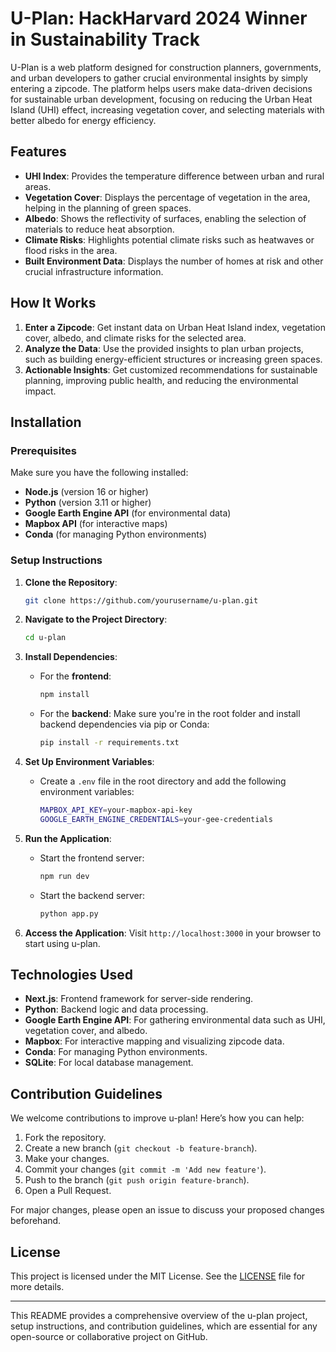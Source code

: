 # U-Plan: HackHarvard 2024 Winner in Sustainability Track

U-Plan is a web platform designed for construction planners, governments, and urban developers to gather crucial environmental insights by simply entering a zipcode. The platform helps users make data-driven decisions for sustainable urban development, focusing on reducing the Urban Heat Island (UHI) effect, increasing vegetation cover, and selecting materials with better albedo for energy efficiency.

## Features

- **UHI Index**: Provides the temperature difference between urban and rural areas.
- **Vegetation Cover**: Displays the percentage of vegetation in the area, helping in the planning of green spaces.
- **Albedo**: Shows the reflectivity of surfaces, enabling the selection of materials to reduce heat absorption.
- **Climate Risks**: Highlights potential climate risks such as heatwaves or flood risks in the area.
- **Built Environment Data**: Displays the number of homes at risk and other crucial infrastructure information.

## How It Works

1. **Enter a Zipcode**: Get instant data on Urban Heat Island index, vegetation cover, albedo, and climate risks for the selected area.
2. **Analyze the Data**: Use the provided insights to plan urban projects, such as building energy-efficient structures or increasing green spaces.
3. **Actionable Insights**: Get customized recommendations for sustainable planning, improving public health, and reducing the environmental impact.

## Installation

### Prerequisites

Make sure you have the following installed:

- **Node.js** (version 16 or higher)
- **Python** (version 3.11 or higher)
- **Google Earth Engine API** (for environmental data)
- **Mapbox API** (for interactive maps)
- **Conda** (for managing Python environments)

### Setup Instructions

1. **Clone the Repository**:
   ```bash
   git clone https://github.com/yourusername/u-plan.git
   ```
2. **Navigate to the Project Directory**:

   ```bash
   cd u-plan
   ```

3. **Install Dependencies**:

   - For the **frontend**:
     ```bash
     npm install
     ```
   - For the **backend**:
     Make sure you're in the root folder and install backend dependencies via pip or Conda:
     ```bash
     pip install -r requirements.txt
     ```

4. **Set Up Environment Variables**:

   - Create a `.env` file in the root directory and add the following environment variables:
     ```bash
     MAPBOX_API_KEY=your-mapbox-api-key
     GOOGLE_EARTH_ENGINE_CREDENTIALS=your-gee-credentials
     ```

5. **Run the Application**:

   - Start the frontend server:
     ```bash
     npm run dev
     ```
   - Start the backend server:
     ```bash
     python app.py
     ```

6. **Access the Application**:
   Visit `http://localhost:3000` in your browser to start using u-plan.

## Technologies Used

- **Next.js**: Frontend framework for server-side rendering.
- **Python**: Backend logic and data processing.
- **Google Earth Engine API**: For gathering environmental data such as UHI, vegetation cover, and albedo.
- **Mapbox**: For interactive mapping and visualizing zipcode data.
- **Conda**: For managing Python environments.
- **SQLite**: For local database management.

## Contribution Guidelines

We welcome contributions to improve u-plan! Here’s how you can help:

1. Fork the repository.
2. Create a new branch (`git checkout -b feature-branch`).
3. Make your changes.
4. Commit your changes (`git commit -m 'Add new feature'`).
5. Push to the branch (`git push origin feature-branch`).
6. Open a Pull Request.

For major changes, please open an issue to discuss your proposed changes beforehand.

## License

This project is licensed under the MIT License. See the [LICENSE](LICENSE) file for more details.

---

This README provides a comprehensive overview of the u-plan project, setup instructions, and contribution guidelines, which are essential for any open-source or collaborative project on GitHub.
